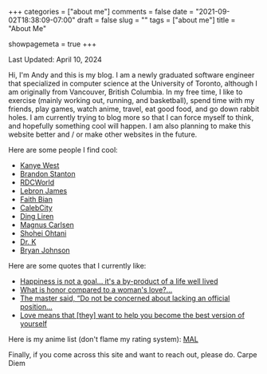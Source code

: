+++ 
categories = ["about me"]
comments = false
date = "2021-09-02T18:38:09-07:00"
draft = false
slug = ""
tags = ["about me"]
title = "About Me"

showpagemeta = true
+++

Last Updated: April 10, 2024

Hi, I'm Andy and this is my blog. I am a newly graduated software engineer that specialized in computer science at the University of Toronto, although I am originally from Vancouver, British Columbia. In my free time, I like to exercise (mainly working out, running, and basketball), spend time with my friends, play games, watch anime, travel, eat good food, and go down rabbit holes. I am currently trying to blog more so that I can force myself to think, and hopefully something cool will happen. I am also planning to make this website better and / or make other websites in the future.

Here are some people I find cool:

- [Kanye West](https://twitter.com/kanyewest)
- [Brandon Stanton](https://www.humansofnewyork.com/)
- [RDCWorld](https://www.youtube.com/user/rdcworld1)
- [Lebron James](https://www.instagram.com/kingjames/?hl=en)
- [Faith Bian](https://liquipedia.net/dota2/Faith_bian)
- [CalebCity](https://www.youtube.com/c/CalebCity)
- [Ding Liren](https://en.chessbase.com/post/who-is-ding-liren)
- [Magnus Carlsen](https://www.youtube.com/watch?v=0ZO28NtkwwQ)
- [Shohei Ohtani](https://www.youtube.com/watch?v=RCtvOL9xJg4)
- [Dr. K](https://www.healthygamer.gg/)
- [Bryan Johnson](https://www.youtube.com/watch?v=OqlPU1CKEpI)

Here are some quotes that I currently like:

- [Happiness is not a goal... it's a by-product of a life well lived](https://www.goodreads.com/quotes/215395-happiness-is-not-a-goal-it-s-a-by-product-of-a-life)
- [What is honor compared to a woman's love?...](https://www.goodreads.com/quotes/175402-what-is-honor-compared-to-a-woman-s-love-what-is)
- [The master said, “Do not be concerned about lacking an official position...](https://www.goodreads.com/book/show/27297.The_Analects)  
- [Love means that [they] want to help you become the best version of yourself](https://www.youtube.com/watch?v=X0-SXS6zdEQ&feature=share&utm_source=EJGixIgBCJiu2KjB4oSJEQ&t=3500)

Here is my anime list (don't flame my rating system): [MAL](https://myanimelist.net/profile/Andyctct)

Finally, if you come across this site and want to reach out, please do. Carpe Diem
